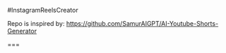 \#InstagramReelsCreator

Repo is inspired by: https://github.com/SamurAIGPT/AI-Youtube-Shorts-Generator

===
